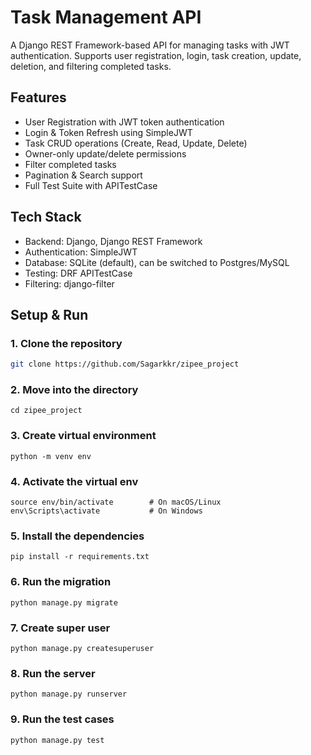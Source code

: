 # Task Management API

A Django REST Framework-based API for managing tasks with JWT authentication. Supports user registration, login, task creation, update, deletion, and filtering completed tasks.

## Features
- User Registration with JWT token authentication
- Login & Token Refresh using SimpleJWT
- Task CRUD operations (Create, Read, Update, Delete)
- Owner-only update/delete permissions
- Filter completed tasks
- Pagination & Search support
- Full Test Suite with APITestCase

## Tech Stack
- Backend: Django, Django REST Framework
- Authentication: SimpleJWT
- Database: SQLite (default), can be switched to Postgres/MySQL
- Testing: DRF APITestCase
- Filtering: django-filter

## Setup & Run

### 1. Clone the repository
```bash
git clone https://github.com/Sagarkkr/zipee_project
```
### 2. Move into the directory
```
cd zipee_project
```
### 3. Create virtual environment
```
python -m venv env
```
### 4. Activate the virtual env
```
source env/bin/activate        # On macOS/Linux
env\Scripts\activate           # On Windows
```
### 5. Install the dependencies
```
pip install -r requirements.txt
```
### 6. Run the migration
```
python manage.py migrate
```
### 7. Create super user 
```
python manage.py createsuperuser
```
### 8. Run the server
```
python manage.py runserver
```
### 9. Run the test cases 
```
python manage.py test
```
